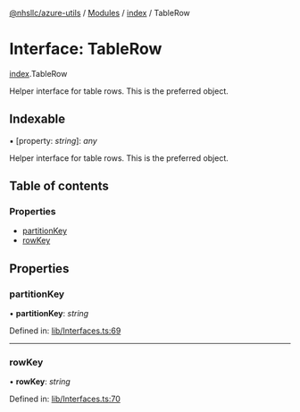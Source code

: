 [@nhsllc/azure-utils](../README.md) / [Modules](../modules.md) / [index](../modules/index.md) / TableRow

# Interface: TableRow

[index](../modules/index.md).TableRow

Helper interface for table rows. This is the preferred object.

## Indexable

▪ [property: *string*]: *any*

Helper interface for table rows. This is the preferred object.

## Table of contents

### Properties

- [partitionKey](index.tablerow.md#partitionkey)
- [rowKey](index.tablerow.md#rowkey)

## Properties

### partitionKey

• **partitionKey**: *string*

Defined in: [lib/Interfaces.ts:69](https://github.com/nhsllc/azure-utils/blob/183635e/lib/Interfaces.ts#L69)

___

### rowKey

• **rowKey**: *string*

Defined in: [lib/Interfaces.ts:70](https://github.com/nhsllc/azure-utils/blob/183635e/lib/Interfaces.ts#L70)
